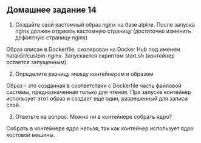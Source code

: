 ## Домашнее задание 14

1. Создайте свой кастомный образ nginx на базе alpine. После запуска nginx должен отдавать кастомную страницу (достаточно изменить дефолтную страницу nginx)

Образ описан в Dockerfile, скопирован на Docker Hub под именем hataldir/custom-nginx. Запускается скриптом start.sh (контейнер остается запущенным).

2. Определите разницу между контейнером и образом

Образ - это созданная в соответствии с Dockerfile часть файловой системы, предназначенная только для чтения. При запуске контейнер использует этот образ и создает еще один, разрешенный для записи слой.

3. Ответьте на вопрос: Можно ли в контейнере собрать ядро?

Собрать в контейнере ядро нельзя, так как контейнер использует ядро хостовой машины.
